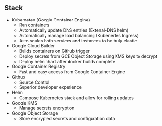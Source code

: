 ## Stack 
* Kubernetes (Google Container Engine)
   * Run containers
   * Automatically update DNS entries (Extenal-DNS helm)
   * Automatically manage load balancing (Kubenertes Ingress)
   * Auto scales both services and instances to be truly elastic
* Google Cloud Builder
   * Builds containers on Github trigger
   * Deploy secrets from GCE Object Storage using KMS keys to decrypt
   * Deploy helm chart after docker builds complete 
* Google Container Registry
  * Fast and easy access from Google Container Engine
* Github
   * Source Control
   * Superior developer experience
* Helm
   * Compose Kubernetes stack and allow for rolling updates
* Google KMS
   * Manage secrets encryption
* Google Object Storage
   * Store encrypted secrets and configuration data
